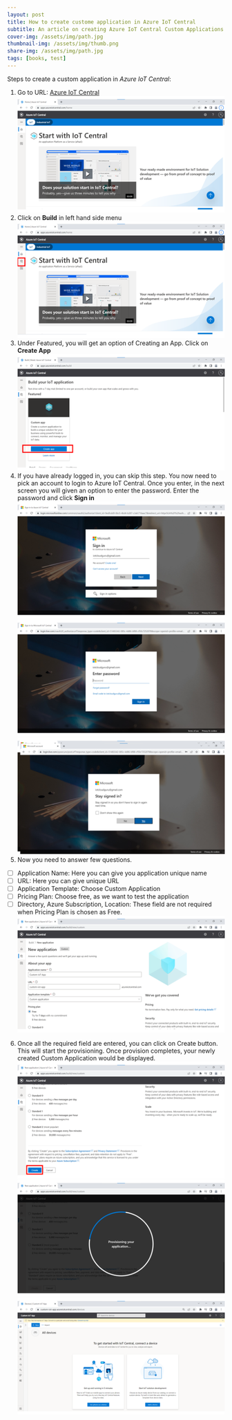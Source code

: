```yaml
---
layout: post
title: How to create custome application in Azure IoT Central
subtitle: An article on creating Azure IoT Central Custom Applications
cover-img: /assets/img/path.jpg
thumbnail-img: /assets/img/thumb.png
share-img: /assets/img/path.jpg
tags: [books, test]
---
```

Steps to create a custom application in *Azure IoT Central*:

 1. Go to URL: [Azure IoT Central](https://apps.azureiotcentral.com/home)
  ![alt text](/assets/img/Slide1.PNG) 
 2. Click on **Build** in left hand side menu
  ![alt text](/assets/img/Slide2.PNG)
 3. Under Featured, you will get an option of Creating an App. Click on **Create App**
  ![alt text](/assets/img/Slide3.PNG)
 4. If you have already logged in, you can skip this step. You now need to pick an account to login to Azure IoT  Central. Once you enter, in the next screen you
    will given an option to enter the password. Enter the  password and click **Sign in**
  ![alt text](/assets/img/Slide4.PNG)
  ![alt text](/assets/img/Slide5.PNG)
  ![alt text](/assets/img/Slide6.PNG)
 5. Now you need to answer few questions. 
 - [ ] Application Name: Here you can give you application unique name 
 - [ ] URL: Here you can give unique URL
 - [ ] Application Template: Choose Custom Application
 - [ ] Pricing Plan: Choose free, as we want to test the application
 - [ ] Directory, Azure  Subscription, Location: These field are not required when Pricing Plan is chosen as Free.
 ![alt text](/assets/img/Slide7.PNG)
6. Once all the required field are entered, you can click on Create button. This will start the provisioning. Once provision completes, your newly created Custom Application would be displayed.
 ![alt text](/assets/img/Slide8.PNG)
 ![alt text](/assets/img/Slide9.PNG)
 ![alt text](/assets/img/Slide10.PNG)



